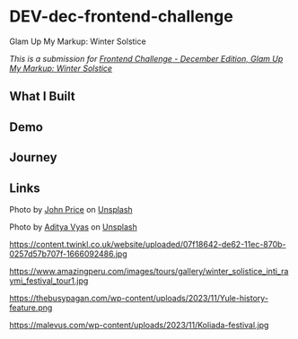 # DEV-dec-frontend-challenge
Glam Up My Markup: Winter Solstice

_This is a submission for [Frontend Challenge - December Edition, Glam Up My Markup: Winter Solstice](https://dev.to/challenges/frontend-2024-12-04)_

## What I Built

<!-- Tell us about your landing page and what you were looking to achieve. -->

## Demo
<!-- Show us your project! You can directly embed an editor into this post (see the FAQ section from the challenge page) or you can share an image of your project and share a public link to the code. -->

## Journey
<!-- Tell us about your process, what you learned, anything you are particularly proud of, what you hope to do next, etc. -->

<!-- Team Submissions: Please pick one member to publish the submission and credit teammates by listing their DEV usernames directly in the body of the post. -->

<!-- We encourage you to consider adding a license for your code. -->

<!-- Don't forget to add a cover image to your post (if you want). -->

<!-- Thanks for participating! -->

## Links 

Photo by <a href="https://unsplash.com/@johnprice?utm_content=creditCopyText&utm_medium=referral&utm_source=unsplash">John Price</a> on <a href="https://unsplash.com/photos/shallow-focus-photography-of-trees-filled-of-snow-UdgvzNom0Xs?utm_content=creditCopyText&utm_medium=referral&utm_source=unsplash">Unsplash</a>
      
Photo by <a href="https://unsplash.com/@aditya1702?utm_content=creditCopyText&utm_medium=referral&utm_source=unsplash">Aditya Vyas</a> on <a href="https://unsplash.com/photos/a-black-and-white-photo-of-snow-falling-PzhmEp_aDU4?utm_content=creditCopyText&utm_medium=referral&utm_source=unsplash">Unsplash</a>
    
https://content.twinkl.co.uk/website/uploaded/07f18642-de62-11ec-870b-0257d57b707f-1666092486.jpg

https://www.amazingperu.com/images/tours/gallery/winter_solistice_inti_raymi_festival_tour1.jpg

https://thebusypagan.com/wp-content/uploads/2023/11/Yule-history-feature.png

https://malevus.com/wp-content/uploads/2023/11/Koliada-festival.jpg